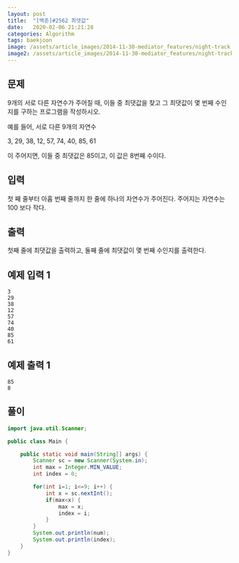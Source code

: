 ```yaml
---
layout: post
title:  "[백준]#2562 최댓값"
date:   2020-02-06 21:21:28
categories: Algorithm
tags: baekjoon
image: /assets/article_images/2014-11-30-mediator_features/night-track.JPG
image2: /assets/article_images/2014-11-30-mediator_features/night-track-mobile.JPG
---
```


문제
--------------------

9개의 서로 다른 자연수가 주어질 때, 이들 중 최댓값을 찾고 그 최댓값이 몇 번째 수인지를 구하는 프로그램을 작성하시오.

예를 들어, 서로 다른 9개의 자연수

3, 29, 38, 12, 57, 74, 40, 85, 61

이 주어지면, 이들 중 최댓값은 85이고, 이 값은 8번째 수이다.

입력
---------------------------

첫 째 줄부터 아홉 번째 줄까지 한 줄에 하나의 자연수가 주어진다. 주어지는 자연수는 100 보다 작다.

출력
----------------

첫째 줄에 최댓값을 출력하고, 둘째 줄에 최댓값이 몇 번째 수인지를 출력한다.

예제 입력 1 
----------------------

```
3
29
38
12
57
74
40
85
61
```

예제 출력 1 
------------------------

```
85
8
```

풀이
--------------------------

```java
import java.util.Scanner;

public class Main {

    public static void main(String[] args) {
        Scanner sc = new Scanner(System.in);
        int max = Integer.MIN_VALUE;
        int index = 0;

        for(int i=1; i<=9; i++) {
            int x = sc.nextInt();
            if(max<x) {
                max = x;
                index = i;
            }
        }
        System.out.println(num);
        System.out.println(index);
    }
}
```
